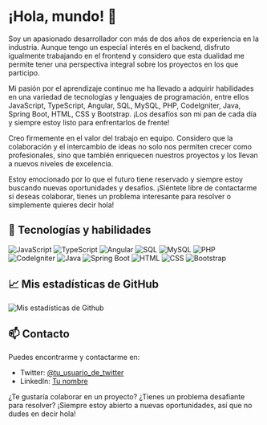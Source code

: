# ¡Hola, mundo! 👋

Soy un apasionado desarrollador con más de dos años de experiencia en la industria. Aunque tengo un especial interés en el backend, disfruto igualmente trabajando en el frontend y considero que esta dualidad me permite tener una perspectiva integral sobre los proyectos en los que participo.

Mi pasión por el aprendizaje continuo me ha llevado a adquirir habilidades en una variedad de tecnologías y lenguajes de programación, entre ellos JavaScript, TypeScript, Angular, SQL, MySQL, PHP, CodeIgniter, Java, Spring Boot, HTML, CSS y Bootstrap. ¡Los desafíos son mi pan de cada día y siempre estoy listo para enfrentarlos de frente!

Creo firmemente en el valor del trabajo en equipo. Considero que la colaboración y el intercambio de ideas no solo nos permiten crecer como profesionales, sino que también enriquecen nuestros proyectos y los llevan a nuevos niveles de excelencia.

Estoy emocionado por lo que el futuro tiene reservado y siempre estoy buscando nuevas oportunidades y desafíos. ¡Siéntete libre de contactarme si deseas colaborar, tienes un problema interesante para resolver o simplemente quieres decir hola!

## 🔧 Tecnologías y habilidades
![JavaScript](https://img.shields.io/badge/-JavaScript-black?style=flat-square&logo=javascript)
![TypeScript](https://img.shields.io/badge/-TypeScript-black?style=flat-square&logo=typescript)
![Angular](https://img.shields.io/badge/-Angular-black?style=flat-square&logo=angular)
![SQL](https://img.shields.io/badge/-SQL-black?style=flat-square&logo=sql)
![MySQL](https://img.shields.io/badge/-MySQL-black?style=flat-square&logo=mysql)
![PHP](https://img.shields.io/badge/-PHP-black?style=flat-square&logo=php)
![CodeIgniter](https://img.shields.io/badge/-CodeIgniter-black?style=flat-square&logo=codeigniter)
![Java](https://img.shields.io/badge/-Java-black?style=flat-square&logo=java)
![Spring Boot](https://img.shields.io/badge/-Spring%20Boot-black?style=flat-square&logo=spring-boot)
![HTML](https://img.shields.io/badge/-HTML-black?style=flat-square&logo=html5)
![CSS](https://img.shields.io/badge/-CSS-black?style=flat-square&logo=css3)
![Bootstrap](https://img.shields.io/badge/-Bootstrap-black?style=flat-square&logo=bootstrap)

## 📈 Mis estadísticas de GitHub

![Mis estadísticas de Github](https://github-readme-stats.vercel.app/api?username=Alex-tintor&show_icons=true)

## 📫 Contacto

Puedes encontrarme y contactarme en:

- Twitter: [@tu_usuario_de_twitter](https://twitter.com/tu_usuario_de_twitter)
- LinkedIn: [Tu nombre](https://linkedin.com/in/tu_nombre_de_usuario)

¿Te gustaría colaborar en un proyecto? ¿Tienes un problema desafiante para resolver? ¡Siempre estoy abierto a nuevas oportunidades, así que no dudes en decir hola!
